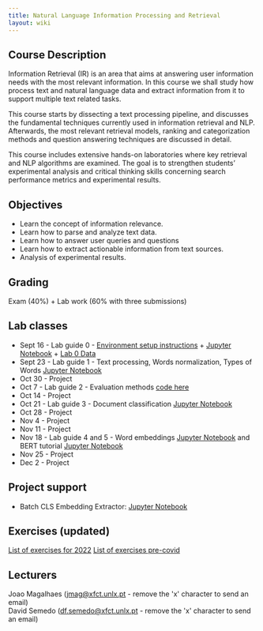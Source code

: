 ```yaml
---
title: Natural Language Information Processing and Retrieval
layout: wiki
---
```


## Course Description

Information Retrieval (IR) is an area that aims at answering user information needs with the most relevant information. In this course we shall study how process text and natural language data and extract information from it to support multiple text related tasks.

This course starts by dissecting a text processing pipeline, and discusses the fundamental techniques currently used in information retrieval and NLP. Afterwards, the most relevant retrieval models, ranking and categorization methods and question answering techniques are discussed in detail.

This course includes extensive hands-on laboratories where key retrieval and NLP algorithms are examined. The goal is to strengthen students’ experimental analysis and critical thinking skills concerning search performance metrics and experimental results.

## Objectives
- Learn the concept of information relevance.
- Learn how to parse and analyze text data.
- Learn how to answer user queries and questions
- Learn how to extract actionable information from text sources.
- Analysis of experimental results.

## Grading
Exam (40%) + Lab work (60% with three submissions)

## Lab classes
 - Sept 16 - Lab guide 0 - [Environment setup instructions](/wiki/lab_setup) + [Jupyter Notebook](/assets/files/2022labs/RI2022-2023_Lab0.ipynb) + [Lab 0 Data](/assets/files/2022labs/words_clusters_w2v.pickle) 
 - Sept 23 - Lab guide 1 - Text processing, Words normalization, Types of Words [Jupyter Notebook](/assets/files/2022labs/RI2022-2023_Lab1.ipynb)
 - Oct 30 - Project
 - Oct 7 - Lab guide 2 - Evaluation methods [code here](/assets/files/2021labs/eval.zip)
 - Oct 14 - Project
 - Oct 21 - Lab guide 3 - Document classification [Jupyter Notebook](/assets/files/2021labs/Sentiment_classification_scikit_learn.ipynb)
 - Oct 28 - Project
 - Nov 4 - Project
 - Nov 11 - Project
 - Nov 18 - Lab guide 4 and 5 - Word embeddings [Jupyter Notebook](/assets/files/2022labs/RI2022-2023_Lab4.ipynb) and BERT tutorial [Jupyter Notebook](/assets/files/2022labs/RI2022-2023_Lab5.ipynb)
 - Nov 25 - Project
 - Dec 2 - Project
<!--- Nov 25 - Lab guide 6 - Reranking with BERT [Jupyter Notebook](/assets/files/2021labs/bert_reranking.ipynb) -->

## Project support

 - Batch CLS Embedding Extractor: [Jupyter Notebook](/assets/files/2022labs/RI2022-2023_BERT_Batch_CLS_Extractor.ipynb)

## Exercises (updated)
[List of exercises for 2022](/assets/files/Exercises2022.pdf)
[List of exercises pre-covid](/assets/files/Exercises.pdf)

## Lecturers
Joao Magalhaes (jmag@xfct.unlx.pt - remove the 'x' character to send an email) <br>
David Semedo  (df.semedo@xfct.unlx.pt - remove the 'x' character to send an email)
